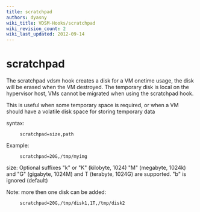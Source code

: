 ```yaml
---
title: scratchpad
authors: dyasny
wiki_title: VDSM-Hooks/scratchpad
wiki_revision_count: 2
wiki_last_updated: 2012-09-14
---
```


# scratchpad

The scratchpad vdsm hook creates a disk for a VM onetime usage, the disk will be erased when the VM destroyed. The temporary disk is local on the hypervisor host, VMs cannot be migrated when using the scratchpad hook.

This is useful when some temporary space is required, or when a VM should have a volatile disk space for storing temporary data

syntax:

         scratchpad=size,path

Example:

         scratchpad=20G,/tmp/myimg

size: Optional suffixes "k" or "K" (kilobyte, 1024) "M" (megabyte, 1024k) and "G" (gigabyte, 1024M) and T (terabyte, 1024G) are supported. "b" is ignored (default)

Note: more then one disk can be added:

         scratchpad=20G,/tmp/disk1,1T,/tmp/disk2
